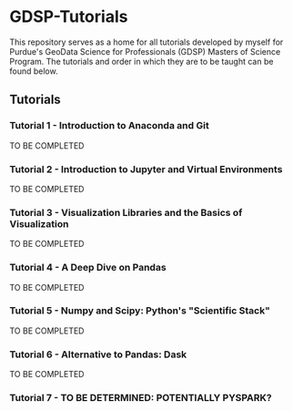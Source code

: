 # GDSP-Tutorials
This repository serves as a home for all tutorials developed by myself for Purdue's GeoData Science for Professionals (GDSP) Masters of Science Program. The tutorials and order in which they are to be taught can be found below.

## Tutorials

### Tutorial 1 - Introduction to Anaconda and Git
TO BE COMPLETED

### Tutorial 2 - Introduction to Jupyter and Virtual Environments
TO BE COMPLETED

### Tutorial 3 - Visualization Libraries and the Basics of Visualization
TO BE COMPLETED

### Tutorial 4 - A Deep Dive on Pandas
TO BE COMPLETED

### Tutorial 5 - Numpy and Scipy: Python's "Scientific Stack"
TO BE COMPLETED

### Tutorial 6 - Alternative to Pandas: Dask
TO BE COMPLETED

### Tutorial 7 - TO BE DETERMINED: POTENTIALLY PYSPARK?
